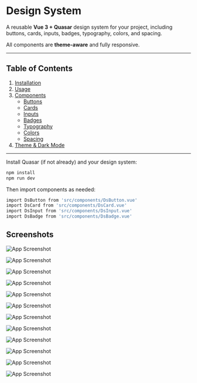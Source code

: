 
# Design System

A reusable **Vue 3 + Quasar** design system for your project, including buttons, cards, inputs, badges, typography, colors, and spacing.  

All components are **theme-aware** and fully responsive.

---

## Table of Contents
1. [Installation](#installation)  
2. [Usage](#usage)  
3. [Components](#components)  
   - [Buttons](#buttons)  
   - [Cards](#cards)  
   - [Inputs](#inputs)  
   - [Badges](#badges)  
   - [Typography](#typography)  
   - [Colors](#colors)  
   - [Spacing](#spacing)  
4. [Theme & Dark Mode](#theme--dark-mode)  



---


Install Quasar (if not already) and your design system:

```bash
npm install
npm run dev
```
Then import components as needed:
```bash
import DsButton from 'src/components/DsButton.vue'
import DsCard from 'src/components/DsCard.vue'
import DsInput from 'src/components/DsInput.vue'
import DsBadge from 'src/components/DsBadge.vue'
```
## Screenshots

![App Screenshot](https://raw.githubusercontent.com/Josipa210/design-system/refs/heads/master/public/Screenshot_1.jpg)

![App Screenshot](https://raw.githubusercontent.com/Josipa210/design-system/refs/heads/master/public/dsdark.jpg)

![App Screenshot](https://raw.githubusercontent.com/Josipa210/design-system/refs/heads/master/public/cards.jpg)

![App Screenshot](https://raw.githubusercontent.com/Josipa210/design-system/refs/heads/master/public/cardsdark.jpg)

![App Screenshot](https://raw.githubusercontent.com/Josipa210/design-system/refs/heads/master/public/inputs.jpg)

![App Screenshot](https://raw.githubusercontent.com/Josipa210/design-system/refs/heads/master/public/inputsdark.jpg)

![App Screenshot](https://raw.githubusercontent.com/Josipa210/design-system/refs/heads/master/public/badges.jpg)

![App Screenshot](https://raw.githubusercontent.com/Josipa210/design-system/refs/heads/master/public/badgesdark.jpg)

![App Screenshot](https://raw.githubusercontent.com/Josipa210/design-system/refs/heads/master/public/colors.jpg)

![App Screenshot](https://raw.githubusercontent.com/Josipa210/design-system/refs/heads/master/public/colorsdark.jpg)

![App Screenshot](https://raw.githubusercontent.com/Josipa210/design-system/refs/heads/master/public/spacing.jpg)

![App Screenshot](https://raw.githubusercontent.com/Josipa210/design-system/refs/heads/master/public/spacingdark.jpg)
